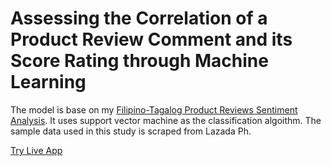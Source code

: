 # Assessing the Correlation of a Product Review Comment and its Score Rating through Machine Learning
The model is base on my [Filipino-Tagalog Product Reviews Sentiment Analysis](https://github.com/EricEchemane/Filipino-Tagalog-Product-Reviews-Sentiment-Analysis). It uses support vector machine as the classification algoithm. The sample data used in this study is scraped from Lazada Ph.

[Try Live App](https://product-review-score-matcher.herokuapp.com/)
